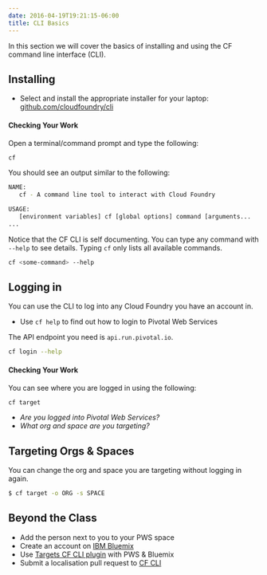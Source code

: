 ```yaml
---
date: 2016-04-19T19:21:15-06:00
title: CLI Basics
---
```


In this section we will cover the basics of installing and using the CF command line interface (CLI).

## Installing

* Select and install the appropriate installer for your laptop: [github.com/cloudfoundry/cli](https://github.com/cloudfoundry/cli#downloads)

#### Checking Your Work

Open a terminal/command prompt and type the following:

```sh
cf
```

You should see an output similar to the following:

```sh
NAME:
   cf - A command line tool to interact with Cloud Foundry

USAGE:
   [environment variables] cf [global options] command [arguments...
...
```

Notice that the CF CLI is self documenting.  You can type any command with `--help` to see details.  Typing `cf` only lists all available commands.

```sh
cf <some-command> --help
```

## Logging in

You can use the CLI to log into any Cloud Foundry you have an account in.

* Use `cf help` to find out how to login to Pivotal Web Services

The API endpoint you need is `api.run.pivotal.io`.

```sh
cf login --help
```

#### Checking Your Work

You can see where you are logged in using the following:

```sh
cf target
```

* _Are you logged into Pivotal Web Services?_
* _What org and space are you targeting?_

## Targeting Orgs & Spaces

You can change the org and space you are targeting without logging in again.

```bash
$ cf target -o ORG -s SPACE
```

## Beyond the Class

  * Add the person next to you to your PWS space
  * Create an account on [IBM Bluemix](https://console.ng.bluemix.net/registration/)
  * Use [Targets CF CLI plugin](https://github.com/guidowb/cf-targets-plugin) with PWS &amp; Bluemix
  * Submit a localisation pull request to [CF CLI](https://github.com/cloudfoundry/cli/blob/master/cf/i18n/README-i18n.md)
